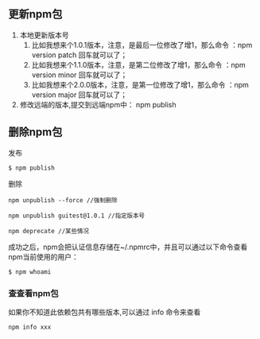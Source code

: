 ## 更新npm包
1. 本地更新版本号
    1. 比如我想来个1.0.1版本，注意，是最后一位修改了增1，那么命令
    ：npm version patch    回车就可以了；
    2. 比如我想来个1.1.0版本，注意，是第二位修改了增1，那么命令
    ：npm version minor    回车就可以了；
    3. 比如我想来个2.0.0版本，注意，是第一位修改了增1，那么命令
    ：npm version major     回车就可以了；
2. 修改远端的版本,提交到远端npm中：
    npm publish 

## 删除npm包
发布

```$ npm publish ```

删除

```npm unpublish --force //强制删除```

```npm unpublish guitest@1.0.1 //指定版本号```

```npm deprecate //某些情况```


成功之后，npm会把认证信息存储在~/.npmrc中，并且可以通过以下命令查看npm当前使用的用户：

```$ npm whoami```

### 查查看npm包
如果你不知道此依赖包共有哪些版本,可以通过 info 命令来查看

```npm info xxx```